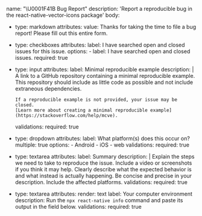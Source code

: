 name: "\U0001F41B Bug Report"
description: 'Report a reproducible bug in the react-native-vector-icons package'
body:
  - type: markdown
    attributes:
      value: Thanks for taking the time to file a bug report! Please fill out this entire form.
  - type: checkboxes
    attributes:
      label: I have searched open and closed issues for this issue.
      options:
        - label: I have searched open and closed issues.
          required: true
  - type: input
    attributes:
      label: Minimal reproducible example
      description: |
        A link to a GitHub repository containing a minimal reproducible example. This repository should include as little code as possible and not include extraneous dependencies.

        If a reproducible example is not provided, your issue may be closed.
        [Learn more about creating a minimal reproducible example](https://stackoverflow.com/help/mcve).
    validations:
      required: true
  - type: dropdown
    attributes:
      label: What platform(s) does this occur on?
      multiple: true
      options:
        - Android
        - iOS
        - web
    validations:
      required: true
  - type: textarea
    attributes:
      label: Summary
      description: |
        Explain the steps we need to take to reproduce the issue. Include a video or screenshots if you think it may help.
        Clearly describe what the expected behavior is and what instead is actually happening. Be concise and precise in your description. Include the affected platforms.
    validations:
      required: true
  - type: textarea
    attributes:
      render: text
      label: Your computer environment
      description: Run the `npx react-native info` command and paste its output in the field below.
    validations:
      required: true
